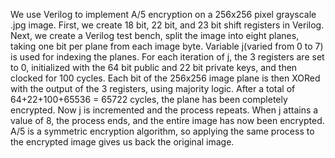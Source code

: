We use Verilog to implement A/5 encryption on a 256x256 pixel grayscale .jpg image.
First, we create 18 bit, 22 bit, and 23 bit shift registers in Verilog.  Next, we create a Verilog test bench, split the image into eight planes, taking one bit per plane from each image byte. Variable j(varied from 0 to 7) is used for indexing the planes.
For each iteration of j, the 3 registers are set to 0, initialized with the 64 bit public and 22 bit private keys, and then clocked for 100 cycles.
Each bit of the 256x256 image plane is then XORed with the output of the 3 registers, using majority logic.  After a total of 64+22+100+65536 = 65722 cycles, the plane has been completely encrypted.
Now j is incremented and the process repeats.  When j attains a value of 8, the process ends, and the entire image has now been encrypted.  A/5 is a symmetric encryption algorithm, so applying the same process to the encrypted image gives us back the original image.
